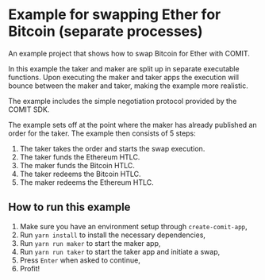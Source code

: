 # Example for swapping Ether for Bitcoin (separate processes) 

An example project that shows how to swap Bitcoin for Ether with COMIT.

In this example the taker and maker are split up in separate executable functions.
Upon executing the maker and taker apps the execution will bounce between the maker and taker, making the example more realistic.

The example includes the simple negotiation protocol provided by the COMIT SDK.

The example sets off at the point where the maker has already published an order for the taker.
The example then consists of 5 steps:
1. The taker takes the order and starts the swap execution.
2. The taker funds the Ethereum HTLC.
3. The maker funds the Bitcoin HTLC.
4. The taker redeems the Bitcoin HTLC.
5. The maker redeems the Ethereum HTLC.

## How to run this example

1. Make sure you have an environment setup through `create-comit-app`, 
2. Run `yarn install` to install the necessary dependencies,
3. Run `yarn run maker` to start the maker app,
3. Run `yarn run taker` to start the taker app and initiate a swap,
4. Press `Enter` when asked to continue,
5. Profit!
